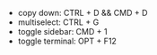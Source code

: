 - copy down: CTRL + D && CMD + D 
- multiselect: CTRL + G
- toggle sidebar: CMD + 1
- toggle terminal: OPT + F12


